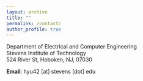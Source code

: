 ```yaml
---
layout: archive
title: ""
permalink: /contact/
author_profile: true
---
```


Department of Electrical and Computer Engineering  
Stevens Institute of Technology  
524 River St, Hoboken, NJ, 07030  

**Email**: hyu42 \[at\] stevens \[dot\] edu  
